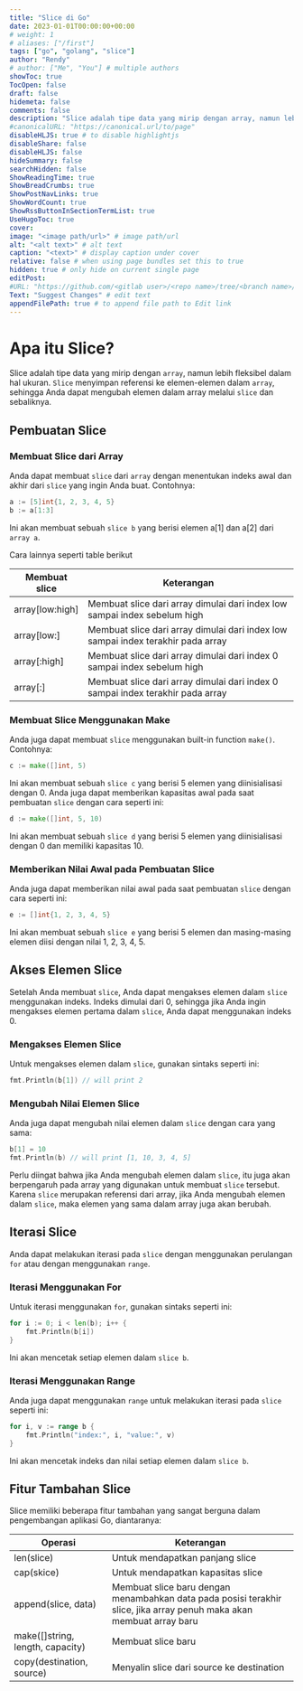 ```yaml
---
title: "Slice di Go"
date: 2023-01-01T00:00:00+00:00
# weight: 1
# aliases: ["/first"]
tags: ["go", "golang", "slice"]
author: "Rendy"
# author: ["Me", "You"] # multiple authors
showToc: true
TocOpen: false
draft: false
hidemeta: false
comments: false
description: "Slice adalah tipe data yang mirip dengan array, namun lebih fleksibel dalam hal ukuran. Slice menyimpan referensi ke elemen-elemen dalam array, sehingga Anda dapat mengubah elemen dalam array melalui slice dan sebaliknya."
#canonicalURL: "https://canonical.url/to/page"
disableHLJS: true # to disable highlightjs
disableShare: false
disableHLJS: false
hideSummary: false
searchHidden: false
ShowReadingTime: true
ShowBreadCrumbs: true
ShowPostNavLinks: true
ShowWordCount: true
ShowRssButtonInSectionTermList: true
UseHugoToc: true
cover:
image: "<image path/url>" # image path/url
alt: "<alt text>" # alt text
caption: "<text>" # display caption under cover
relative: false # when using page bundles set this to true
hidden: true # only hide on current single page
editPost:
#URL: "https://github.com/<gitlab user>/<repo name>/tree/<branch name>/<path to content>/"
Text: "Suggest Changes" # edit text
appendFilePath: true # to append file path to Edit link
---
```


# Apa itu Slice?
Slice adalah tipe data yang mirip dengan `array`, namun lebih fleksibel dalam hal ukuran. `Slice` menyimpan referensi ke elemen-elemen dalam `array`, sehingga Anda dapat mengubah elemen dalam array melalui `slice` dan sebaliknya.

## Pembuatan Slice

### Membuat Slice dari Array

Anda dapat membuat `slice` dari `array` dengan menentukan indeks awal dan akhir dari `slice` yang ingin Anda buat. Contohnya:
```go
a := [5]int{1, 2, 3, 4, 5}
b := a[1:3]
```
Ini akan membuat sebuah `slice b` yang berisi elemen a[1] dan a[2] dari `array a`.

Cara lainnya seperti table berikut

| **Membuat slice** | **Keterangan**                                                                    |
|-------------------|-----------------------------------------------------------------------------------|
| array[low:high]   | Membuat slice dari array dimulai dari index low sampai index sebelum high         |
| array[low:]       | 	Membuat slice dari array dimulai dari index low sampai index terakhir pada array |
| array[:high]	     | Membuat slice dari array dimulai dari index 0 sampai index sebelum high           |
| array[:]	         | Membuat slice dari array dimulai dari index 0 sampai index terakhir pada array    |

### Membuat Slice Menggunakan Make
Anda juga dapat membuat `slice` menggunakan built-in function `make()`. Contohnya:
```go
c := make([]int, 5)
```

Ini akan membuat sebuah `slice c` yang berisi 5 elemen yang diinisialisasi dengan 0. Anda juga dapat memberikan kapasitas awal pada saat pembuatan `slice` dengan cara seperti ini:
```go
d := make([]int, 5, 10)
```
Ini akan membuat sebuah `slice d` yang berisi 5 elemen yang diinisialisasi dengan 0 dan memiliki kapasitas 10.

### Memberikan Nilai Awal pada Pembuatan Slice
Anda juga dapat memberikan nilai awal pada saat pembuatan `slice` dengan cara seperti ini:
```go
e := []int{1, 2, 3, 4, 5}
```
Ini akan membuat sebuah `slice e` yang berisi 5 elemen dan masing-masing elemen diisi dengan nilai 1, 2, 3, 4, 5.

## Akses Elemen Slice
Setelah Anda membuat `slice`, Anda dapat mengakses elemen dalam `slice` menggunakan indeks. Indeks dimulai dari 0, sehingga jika Anda ingin mengakses elemen pertama dalam `slice`, Anda dapat menggunakan indeks 0.

### Mengakses Elemen Slice
Untuk mengakses elemen dalam `slice`, gunakan sintaks seperti ini:
```go
fmt.Println(b[1]) // will print 2
```

### Mengubah Nilai Elemen Slice
Anda juga dapat mengubah nilai elemen dalam `slice` dengan cara yang sama:
```go
b[1] = 10
fmt.Println(b) // will print [1, 10, 3, 4, 5]
```
Perlu diingat bahwa jika Anda mengubah elemen dalam `slice`, itu juga akan berpengaruh pada array yang digunakan untuk membuat `slice` tersebut. Karena `slice` merupakan referensi dari array, jika Anda mengubah elemen dalam `slice`, maka elemen yang sama dalam array juga akan berubah.

## Iterasi Slice
Anda dapat melakukan iterasi pada `slice` dengan menggunakan perulangan `for` atau dengan menggunakan `range`.

### Iterasi Menggunakan For
Untuk iterasi menggunakan `for`, gunakan sintaks seperti ini:
```go
for i := 0; i < len(b); i++ {
    fmt.Println(b[i])
}
```
Ini akan mencetak setiap elemen dalam `slice b`.

### Iterasi Menggunakan Range
Anda juga dapat menggunakan `range` untuk melakukan iterasi pada `slice` seperti ini:
```go
for i, v := range b {
    fmt.Println("index:", i, "value:", v)
}
```

Ini akan mencetak indeks dan nilai setiap elemen dalam `slice b`.

## Fitur Tambahan Slice
Slice memiliki beberapa fitur tambahan yang sangat berguna dalam pengembangan aplikasi Go, diantaranya:

| **Operasi**                      | **Keterangan**                                                                                                       |
|----------------------------------|----------------------------------------------------------------------------------------------------------------------|
| len(slice)	                      | Untuk mendapatkan panjang slice                                                                                      |
| cap(skice)	                      | Untuk mendapatkan kapasitas slice                                                                                    |
| append(slice, data)              | Membuat slice baru dengan menambahkan data pada posisi terakhir slice, jika array penuh maka akan membuat array baru |
| make([]string, length, capacity) | Membuat slice baru                                                                                                   |
| copy(destination, source)        | Menyalin slice dari source ke destination                                                                            |






